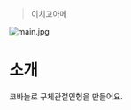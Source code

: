 > 이치고아메

![main.jpg](https://encrypted-tbn0.gstatic.com/images?q=tbn:ANd9GcRKwlV2phrYKT7R8pMmkB5__AGTcxavNMVjgXiYsdcnvTm8VsAr81zR5pES6Vipt7KPRnE&usqp=CAU)

# 소개

코바늘로 구체관절인형을 만들어요.
